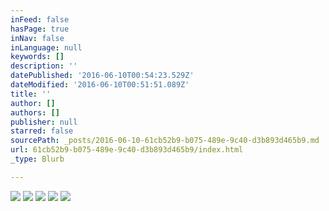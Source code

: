 ```yaml
---
inFeed: false
hasPage: true
inNav: false
inLanguage: null
keywords: []
description: ''
datePublished: '2016-06-10T00:54:23.529Z'
dateModified: '2016-06-10T00:51:51.089Z'
title: ''
author: []
authors: []
publisher: null
starred: false
sourcePath: _posts/2016-06-10-61cb52b9-b075-489e-9c40-d3b893d465b9.md
url: 61cb52b9-b075-489e-9c40-d3b893d465b9/index.html
_type: Blurb

---
```

![](https://the-grid-user-content.s3-us-west-2.amazonaws.com/37fa9e80-4d6c-4a9c-b059-84b5751097dd.jpg)
![](https://the-grid-user-content.s3-us-west-2.amazonaws.com/2b17dac3-c5af-41d4-890a-8bb0d6465b12.jpg)
![](https://the-grid-user-content.s3-us-west-2.amazonaws.com/9f3e143f-f391-4507-bf35-235982877b25.jpg)
![](https://the-grid-user-content.s3-us-west-2.amazonaws.com/44f8fa94-5cb0-4d5a-b383-db111a1a8db5.jpg)
![](https://the-grid-user-content.s3-us-west-2.amazonaws.com/00e280c9-d6b9-4b01-9f24-8e38ddbd10d1.jpg)